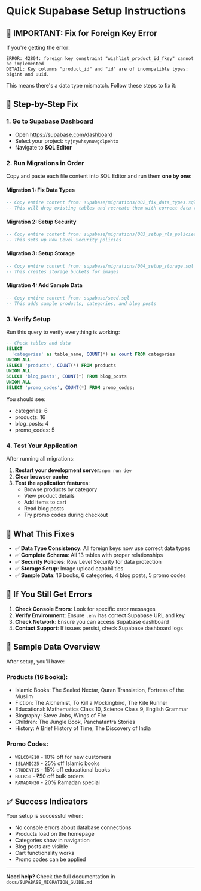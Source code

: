 # Quick Supabase Setup Instructions

## 🚨 **IMPORTANT: Fix for Foreign Key Error**

If you're getting the error:
```
ERROR: 42804: foreign key constraint "wishlist_product_id_fkey" cannot be implemented
DETAIL: Key columns "product_id" and "id" are of incompatible types: bigint and uuid.
```

This means there's a data type mismatch. Follow these steps to fix it:

## 🔧 **Step-by-Step Fix**

### **1. Go to Supabase Dashboard**
- Open https://supabase.com/dashboard
- Select your project: `tyjnywhsynuwgclpehtx`
- Navigate to **SQL Editor**

### **2. Run Migrations in Order**

Copy and paste each file content into SQL Editor and run them **one by one**:

#### **Migration 1: Fix Data Types**
```sql
-- Copy entire content from: supabase/migrations/002_fix_data_types.sql
-- This will drop existing tables and recreate them with correct data types
```

#### **Migration 2: Setup Security**
```sql
-- Copy entire content from: supabase/migrations/003_setup_rls_policies.sql
-- This sets up Row Level Security policies
```

#### **Migration 3: Setup Storage**
```sql
-- Copy entire content from: supabase/migrations/004_setup_storage.sql
-- This creates storage buckets for images
```

#### **Migration 4: Add Sample Data**
```sql
-- Copy entire content from: supabase/seed.sql
-- This adds sample products, categories, and blog posts
```

### **3. Verify Setup**

Run this query to verify everything is working:
```sql
-- Check tables and data
SELECT 
  'categories' as table_name, COUNT(*) as count FROM categories
UNION ALL
SELECT 'products', COUNT(*) FROM products
UNION ALL
SELECT 'blog_posts', COUNT(*) FROM blog_posts
UNION ALL
SELECT 'promo_codes', COUNT(*) FROM promo_codes;
```

You should see:
- categories: 6
- products: 16
- blog_posts: 4
- promo_codes: 5

### **4. Test Your Application**

After running all migrations:
1. **Restart your development server**: `npm run dev`
2. **Clear browser cache**
3. **Test the application features**:
   - Browse products by category
   - View product details
   - Add items to cart
   - Read blog posts
   - Try promo codes during checkout

## 🎯 **What This Fixes**

- ✅ **Data Type Consistency**: All foreign keys now use correct data types
- ✅ **Complete Schema**: All 13 tables with proper relationships
- ✅ **Security Policies**: Row Level Security for data protection
- ✅ **Storage Setup**: Image upload capabilities
- ✅ **Sample Data**: 16 books, 6 categories, 4 blog posts, 5 promo codes

## 🚨 **If You Still Get Errors**

1. **Check Console Errors**: Look for specific error messages
2. **Verify Environment**: Ensure `.env` has correct Supabase URL and key
3. **Check Network**: Ensure you can access Supabase dashboard
4. **Contact Support**: If issues persist, check Supabase dashboard logs

## 📝 **Sample Data Overview**

After setup, you'll have:

### **Products (16 books)**:
- Islamic Books: The Sealed Nectar, Quran Translation, Fortress of the Muslim
- Fiction: The Alchemist, To Kill a Mockingbird, The Kite Runner
- Educational: Mathematics Class 10, Science Class 9, English Grammar
- Biography: Steve Jobs, Wings of Fire
- Children: The Jungle Book, Panchatantra Stories
- History: A Brief History of Time, The Discovery of India

### **Promo Codes**:
- `WELCOME10` - 10% off for new customers
- `ISLAMIC25` - 25% off Islamic books
- `STUDENT15` - 15% off educational books
- `BULK50` - ₹50 off bulk orders
- `RAMADAN20` - 20% Ramadan special

## ✅ **Success Indicators**

Your setup is successful when:
- No console errors about database connections
- Products load on the homepage
- Categories show in navigation
- Blog posts are visible
- Cart functionality works
- Promo codes can be applied

---

**Need help?** Check the full documentation in `docs/SUPABASE_MIGRATION_GUIDE.md`